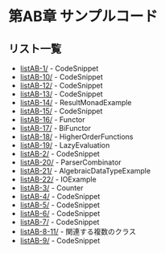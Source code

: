 # 第AB章 サンプルコード

## リスト一覧
- [listAB-1/](./listAB-1/) - CodeSnippet
- [listAB-10/](./listAB-10/) - CodeSnippet
- [listAB-12/](./listAB-12/) - CodeSnippet
- [listAB-13/](./listAB-13/) - CodeSnippet
- [listAB-14/](./listAB-14/) - ResultMonadExample
- [listAB-15/](./listAB-15/) - CodeSnippet
- [listAB-16/](./listAB-16/) - Functor
- [listAB-17/](./listAB-17/) - BiFunctor
- [listAB-18/](./listAB-18/) - HigherOrderFunctions
- [listAB-19/](./listAB-19/) - LazyEvaluation
- [listAB-2/](./listAB-2/) - CodeSnippet
- [listAB-20/](./listAB-20/) - ParserCombinator
- [listAB-21/](./listAB-21/) - AlgebraicDataTypeExample
- [listAB-22/](./listAB-22/) - IOExample
- [listAB-3/](./listAB-3/) - Counter
- [listAB-4/](./listAB-4/) - CodeSnippet
- [listAB-5/](./listAB-5/) - CodeSnippet
- [listAB-6/](./listAB-6/) - CodeSnippet
- [listAB-7/](./listAB-7/) - CodeSnippet
- [listAB-8-11/](./listAB-8-11/) - 関連する複数のクラス
- [listAB-9/](./listAB-9/) - CodeSnippet
